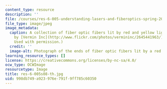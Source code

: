 ```yaml
---
content_type: resource
description: ''
file: /courses/res-6-005-understanding-lasers-and-fiberoptics-spring-2008/998db749a923976e791f9ff785c60350_res-6-005s08-th.jpg
file_type: image/jpeg
image_metadata:
  caption: A collection of fiber optic fibers lit by red and yellow light. (Image
    by [Vermin Inc](http://www.flickr.com/photos/vermininc/2645441963/) on Flickr.
    Used with permission.)
  credit: ''
  image-alt: Photograph of the ends of fiber optic fibers lit by a red LED.
learning_resource_types: []
license: https://creativecommons.org/licenses/by-nc-sa/4.0/
ocw_type: OCWImage
resourcetype: Image
title: res-6-005s08-th.jpg
uid: 998db749-a923-976e-791f-9ff785c60350
---
```

